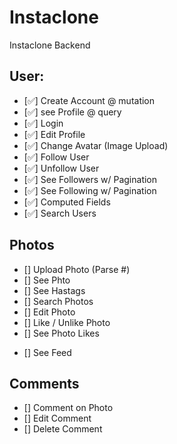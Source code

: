 # Instaclone

Instaclone Backend

## User:

- [✅] Create Account @ mutation
- [✅] see Profile @ query
- [✅] Login
- [✅] Edit Profile
- [✅] Change Avatar (Image Upload)
- [✅] Follow User
- [✅] Unfollow User
- [✅] See Followers w/ Pagination
- [✅] See Following w/ Pagination
- [✅] Computed Fields
- [✅] Search Users

## Photos

- [] Upload Photo (Parse #)
- [] See Phto
- [] See Hastags
- [] Search Photos
- [] Edit Photo
- [] Like / Unlike Photo
- [] See Photo Likes
<!-- 내가 팔로우 하는 유저들의 사진을 모아보는 것- pagination: cursor pagination과 offset pagination 마음대로 -->
- [] See Feed

## Comments

- [] Comment on Photo
- [] Edit Comment
- [] Delete Comment
